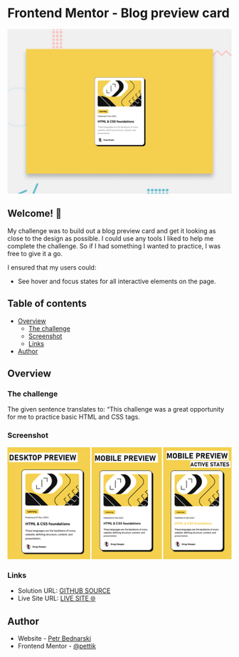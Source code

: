 # Frontend Mentor - Blog preview card

![Design preview for the Blog preview card coding challenge](./design/desktop-preview.jpg)

## Welcome! 👋

My challenge was to build out a blog preview card and get it looking as close to the design as possible. I could use any tools I liked to help me complete the challenge. So if I had something I wanted to practice, I was free to give it a go.

I ensured that my users could: 
- See hover and focus states for all interactive elements on the page.



## Table of contents

- [Overview](#overview)
  - [The challenge](#the-challenge)
  - [Screenshot](#screenshot)
  - [Links](#links)
- [Author](#author)

## Overview

### The challenge

The given sentence translates to: “This challenge was a great opportunity for me to practice basic HTML and CSS tags.

### Screenshot

<img src="design/site-preview.JPG" alt="This is my solution of this challenge">


### Links

- Solution URL: [GITHUB SOURCE](https://github.com/pettik/FrontendMentor--blog-preview-card)
- Live Site URL: [LIVE SITE 🌐](https://pettik-blog-preview-card.netlify.app/)

## Author

- Website - [Petr Bednarski](https://github.com/pettik)
- Frontend Mentor - [@pettik](https://www.frontendmentor.io/profile/pettik)
